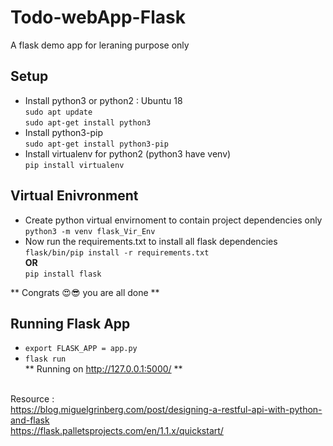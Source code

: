 # Todo-webApp-Flask
A flask demo app for leraning purpose only

## Setup
* Install python3 or python2 : Ubuntu 18 </br> 
  ` sudo apt update ` </br>
  ` sudo apt-get install python3 `
* Install python3-pip </br>
  ` sudo apt-get install python3-pip `
* Install virtualenv for python2 (python3 have venv) </br>
  ` pip install virtualenv `

## Virtual Enivronment
* Create python virtual envirnoment to contain project dependencies only </br>
  ` python3 -m venv flask_Vir_Env `
* Now run the requirements.txt to install all flask dependencies </br>
  ` flask/bin/pip install -r requirements.txt `
   </br> **OR** </br>
   ` pip install flask `
 
 ** Congrats 😍😎 you are all done **
 
 ## Running Flask App </br>
 * ` export FLASK_APP = app.py ` </br>
 * ` flask run `                  </br> 
 ** Running on http://127.0.0.1:5000/ **
 
 </br> Resource : </br>
 https://blog.miguelgrinberg.com/post/designing-a-restful-api-with-python-and-flask </br>
 https://flask.palletsprojects.com/en/1.1.x/quickstart/
